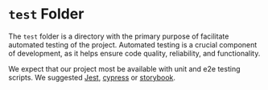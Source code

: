 # `test` Folder

The `test` folder is a directory with the primary purpose of facilitate automated testing of the project. Automated testing is a crucial component of development, as it helps ensure code quality, reliability, and functionality.

We expect that our project most be available with unit and e2e testing scripts. We suggested [Jest](https://jestjs.io/), [cypress](https://www.cypress.io/) or [storybook](https://storybook.js.org/).
